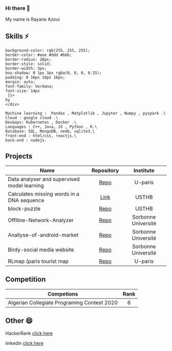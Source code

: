 ### Hi there 👋

<!--
**raaz1999/raaz1999** is a ✨ _special_ ✨ repository because its `README.md` (this file) appears on your GitHub profile.

Here are some ideas to get you started:

- 🔭 I’m currently working on ...
- 🌱 I’m currently learning ...
- 👯 I’m looking to collaborate on ...
- 🤔 I’m looking for help with ...
- 💬 Ask me about ...
- 📫 How to reach me: ...
- 😄 Pronouns: ...
- ⚡ Fun fact: ...
-->

My name is Rayane Azoui 

## Skills ⚡

<div style={{
    display: flex;
    flex-direction: column;
    
    background-color: rgb(255, 255, 255);
    border-color: #eee #ddd #bbb;
    border-radius: 10px;
    border-style: solid;
    border-width: 3px;
    box-shadow: 0 1px 3px rgba(0, 0, 0, 0.15);
    padding: 0 16px 16px 16px;
    margin: auto;
    font-family: Verdana;
    font-size: 14px
     }}>
	hy
	</div>

```
Machine learning :  Pandas , Matplotlib , Jupyter , Numpy , pyspark .\
Cloud : google cloud .\
Dev&ops: Kubernetes , Docker .\
Languages : C++, Java, JS , Python , R.\
Database: SQL, MongoDB, nedb, sqlite3.\
front-end : html/css, reactjs.\
back-end : nodejs.
```

## Projects
	 	
| Name                                    | Repository  | Institute |
| --------------------------------------- |:-----------:| :--------:|
|Data analyser and supervised model learning|[Repo](https://github.com/Ghostooo/prog_web)|U-paris|
| Calculates missing words in a DNA sequence   | [Link](https://drive.google.com/file/d/15cCJDKLzLPUEBDqEtHjeUnPSkbXEq-4z/view?usp=sharing)     | USTHB |
| block-puzzle                            | [Repo](https://github.com/raaz1999/block-puzzle/tree/master/lilv4)     | USTHB |
| Offlline-Network-Analyzer                             | [Repo](https://github.com/raaz1999/Offlline-Network-Analyzer)     | Sorbonne Université |
| Anallyse-of-android-market                            | [Repo](https://github.com/raaz1999/Anallyse-of-android-market)     | Sorbonne Université |
| Birdy-social media website                           | [Repo](https://github.com/raaz1999/Birdy)     | Sorbonne Université |
| RLmap (paris tourist map |[Repo](https://github.com/raaz1999/web_pro)|U-paris|


## Competition 

| Competions                                   | Rank  |
| -------------------------------------------- |:-----:| 
|  Algerian Collegiate Programing Contest 2020 | 6     |

## Other 😄

HackerRank [click here](https://www.hackerrank.com/rayanazoui_9)

linkedin [click here](https://www.linkedin.com/in/rayane-azoui-8771281a2/)
